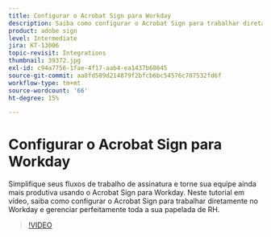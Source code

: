 ```yaml
---
title: Configurar o Acrobat Sign para Workday
description: Saiba como configurar o Acrobat Sign para trabalhar diretamente no Workday e gerenciar perfeitamente toda a sua papelada de RH
product: adobe sign
level: Intermediate
jira: KT-13006
topic-revisit: Integrations
thumbnail: 39372.jpg
exl-id: c94a7756-1fae-4f17-aab4-ea1437b68645
source-git-commit: aa8fd589d214879f2bfcb6bc54576c707532fd6f
workflow-type: tm+mt
source-wordcount: '66'
ht-degree: 15%

---
```


# Configurar o Acrobat Sign para Workday

Simplifique seus fluxos de trabalho de assinatura e torne sua equipe ainda mais produtiva usando o Acrobat Sign para Workday. Neste tutorial em vídeo, saiba como configurar o Acrobat Sign para trabalhar diretamente no Workday e gerenciar perfeitamente toda a sua papelada de RH.

>[!VIDEO](https://video.tv.adobe.com/v/39372?quality=12&learn=on&hidetitle=true)
